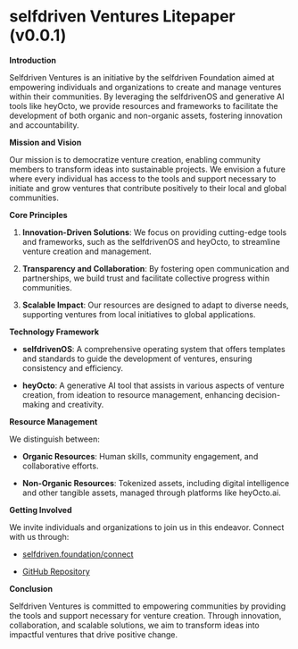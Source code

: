 # **selfdriven Ventures Litepaper (v0.0.1)**

**Introduction**

Selfdriven Ventures is an initiative by the selfdriven Foundation aimed at empowering individuals and organizations to create and manage ventures within their communities. By leveraging the selfdrivenOS and generative AI tools like heyOcto, we provide resources and frameworks to facilitate the development of both organic and non-organic assets, fostering innovation and accountability.

**Mission and Vision**

Our mission is to democratize venture creation, enabling community members to transform ideas into sustainable projects. We envision a future where every individual has access to the tools and support necessary to initiate and grow ventures that contribute positively to their local and global communities.

**Core Principles**

1. **Innovation-Driven Solutions**: We focus on providing cutting-edge tools and frameworks, such as the selfdrivenOS and heyOcto, to streamline venture creation and management.

2. **Transparency and Collaboration**: By fostering open communication and partnerships, we build trust and facilitate collective progress within communities.

3. **Scalable Impact**: Our resources are designed to adapt to diverse needs, supporting ventures from local initiatives to global applications.

**Technology Framework**

- **selfdrivenOS**: A comprehensive operating system that offers templates and standards to guide the development of ventures, ensuring consistency and efficiency.

- **heyOcto**: A generative AI tool that assists in various aspects of venture creation, from ideation to resource management, enhancing decision-making and creativity.

**Resource Management**

We distinguish between:

- **Organic Resources**: Human skills, community engagement, and collaborative efforts.

- **Non-Organic Resources**: Tokenized assets, including digital intelligence and other tangible assets, managed through platforms like heyOcto.ai.

**Getting Involved**

We invite individuals and organizations to join us in this endeavor. Connect with us through:

- [selfdriven.foundation/connect](https://selfdriven.foundation/connect)

- [GitHub Repository](https://github.com/selfdriven-foundation/selfdriven-ventures)

**Conclusion**

Selfdriven Ventures is committed to empowering communities by providing the tools and support necessary for venture creation. Through innovation, collaboration, and scalable solutions, we aim to transform ideas into impactful ventures that drive positive change. 